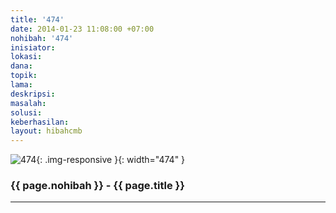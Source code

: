 ```yaml
---
title: '474'
date: 2014-01-23 11:08:00 +07:00
nohibah: '474'
inisiator: 
lokasi: 
dana: 
topik: 
lama: 
deskripsi: 
masalah: 
solusi: 
keberhasilan: 
layout: hibahcmb
---
```


![474](/static/img/hibahcmb/474.png){: .img-responsive }{: width="474" }

### {{ page.nohibah }} - {{ page.title }}

---
